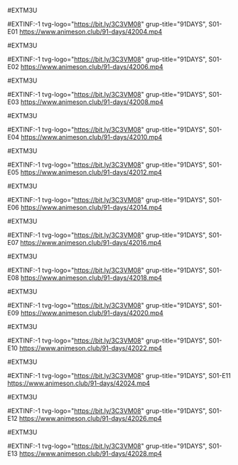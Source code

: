 

#EXTM3U

#EXTINF:-1 tvg-logo="https://bit.ly/3C3VM08" grup-title="91DAYS", S01-E01
https://www.animeson.club/91-days/42004.mp4



#EXTM3U

#EXTINF:-1 tvg-logo="https://bit.ly/3C3VM08" grup-title="91DAYS", S01-E02
https://www.animeson.club/91-days/42006.mp4



#EXTM3U

#EXTINF:-1 tvg-logo="https://bit.ly/3C3VM08" grup-title="91DAYS", S01-E03
https://www.animeson.club/91-days/42008.mp4



#EXTM3U

#EXTINF:-1 tvg-logo="https://bit.ly/3C3VM08" grup-title="91DAYS", S01-E04
https://www.animeson.club/91-days/42010.mp4



#EXTM3U

#EXTINF:-1 tvg-logo="https://bit.ly/3C3VM08" grup-title="91DAYS", S01-E05
https://www.animeson.club/91-days/42012.mp4



#EXTM3U

#EXTINF:-1 tvg-logo="https://bit.ly/3C3VM08" grup-title="91DAYS", S01-E06
https://www.animeson.club/91-days/42014.mp4



#EXTM3U

#EXTINF:-1 tvg-logo="https://bit.ly/3C3VM08" grup-title="91DAYS", S01-E07
https://www.animeson.club/91-days/42016.mp4



#EXTM3U

#EXTINF:-1 tvg-logo="https://bit.ly/3C3VM08" grup-title="91DAYS", S01-E08
https://www.animeson.club/91-days/42018.mp4



#EXTM3U

#EXTINF:-1 tvg-logo="https://bit.ly/3C3VM08" grup-title="91DAYS", S01-E09
https://www.animeson.club/91-days/42020.mp4



#EXTM3U

#EXTINF:-1 tvg-logo="https://bit.ly/3C3VM08" grup-title="91DAYS", S01-E10
https://www.animeson.club/91-days/42022.mp4



#EXTM3U

#EXTINF:-1 tvg-logo="https://bit.ly/3C3VM08" grup-title="91DAYS", S01-E11
https://www.animeson.club/91-days/42024.mp4



#EXTM3U

#EXTINF:-1 tvg-logo="https://bit.ly/3C3VM08" grup-title="91DAYS", S01-E12
https://www.animeson.club/91-days/42026.mp4



#EXTM3U

#EXTINF:-1 tvg-logo="https://bit.ly/3C3VM08" grup-title="91DAYS", S01-E13
https://www.animeson.club/91-days/42028.mp4

